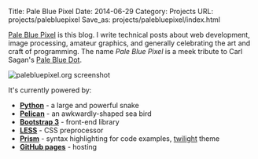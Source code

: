 Title: Pale Blue Pixel
Date: 2014-06-29
Category: Projects
URL: projects/palebluepixel
Save_as: projects/palebluepixel/index.html

[Pale Blue Pixel][9] is this blog.  I write technical posts about web
development, image processing, amateur graphics, and generally celebrating the
art and craft of programming.  The name *Pale Blue Pixel* is a meek tribute to
Carl Sagan's [Pale Blue Dot][pbd].

![palebluepixel.org screenshot]({filename}/static/images/projects/screenshot_palebluepixel.png "palebluepixel.org screenshot")

It's currently powered by:

 - **[Python][2]** - a large and powerful snake
 - **[Pelican][3]** - an awkwardly-shaped sea bird
 - **[Bootstrap 3][4]** - front-end library
 - **[LESS][5]** - CSS preprocessor
 - **[Prism][6]** - syntax highlighting for code examples, [twilight][8] theme
 - **[GitHub pages][7]** - hosting

[2]: http://python.org/ "Python website"
[3]: http://blog.getpelican.com/ "Pelican website"
[4]: http://getbootstrap.com/ "Bootstrap website"
[5]: http://lesscss.org/ "LESS css preprocessor website"
[6]: http://prismjs.com/ "Prism website"
[7]: http://pages.github.com/ "GitHub pages website"
[8]: https://github.com/PrismJS/prism/blob/gh-pages/themes/prism-twilight.css "Prism twilight theme"
[9]: / "palebluepixel.org"
[pbd]: https://www.youtube.com/watch?v=nl5dlbCh8lY
